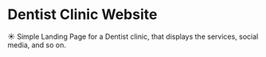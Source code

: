 # Dentist Clinic Website
☀️ Simple Landing Page for a Dentist clinic, that displays the services, social media, and so on.
